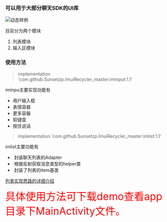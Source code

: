 ### 可以用于大部分聊天SDK的UI库<br />

![动态样例](http://chuantu.biz/t6/297/1524885032x-1404758335.gif)<br />

目前分为两个模块
1. 列表模块
2. 输入区模块

###  使用方法


> implementation 'com.github.Sunsetzp.ImuiRecycler_master:iminput:1.1'

iminpu主要实现功能有
*  用户输入框
*  表情容器
*  更多容器
*  软键盘
*  按住说话

> implementation 'com.github.Sunsetzp.ImuiRecycler_master:imlist:1.1'

imlist主要功能有

*  封装聊天列表的Adapter
*  根据反射获取消息类型的helper类
*  封装了列表的item基类

[列表实现思路的详细介绍](https://blog.csdn.net/sinat_32089827/article/details/79653667)

<font color='red' size='6'>具体使用方法可下载demo查看app目录下MainActivity文件。</font>

